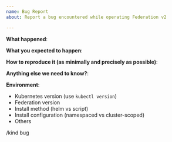 ```yaml
---
name: Bug Report
about: Report a bug encountered while operating Federation v2

---
```


<!-- Please use this template while reporting a bug and provide as much info as possible. Not doing so may result in your bug not being addressed in a timely manner. Thanks!-->


**What happened**:

**What you expected to happen**:

**How to reproduce it (as minimally and precisely as possible)**:

**Anything else we need to know?**:

**Environment**:
- Kubernetes version (use `kubectl version`)
- Federation version
- Install method (helm vs script)
- Install configuration (namespaced vs cluster-scoped)
- Others

<!-- DO NOT EDIT BELOW THIS LINE -->
/kind bug